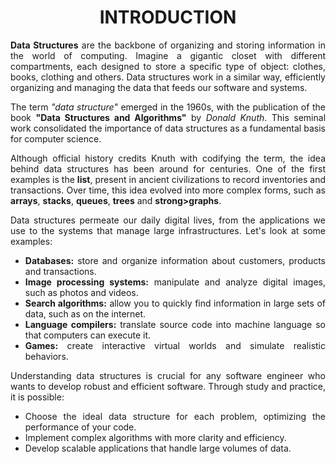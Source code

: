 <h1
    align="center"
>
    INTRODUCTION
</h1>

<p
     align="justify"
>
     <strong>Data Structures</strong> are the backbone of organizing and storing information in the world of computing. Imagine a gigantic closet with different compartments, each designed to store a specific type of object: clothes, books, clothing and others. Data structures work in a similar way, efficiently organizing and managing the data that feeds our software and systems.
</p>
<p
     align="justify"
>
     The term <i>"data structure"</i> emerged in the 1960s, with the publication of the book <strong>"Data Structures and Algorithms"</strong> by <i>Donald Knuth</i>. This seminal work consolidated the importance of data structures as a fundamental basis for computer science.
</p>
<p
     align="justify"
>
     Although official history credits Knuth with codifying the term, the idea behind data structures has been around for centuries. One of the first examples is the <strong>list</strong>, present in ancient civilizations to record inventories and transactions. Over time, this idea evolved into more complex forms, such as <strong>arrays</strong>, <strong>stacks</strong>, <strong>queues</strong>, <strong>trees</strong> and <strong> strong>graphs</strong>.
</p>
<p
     align="justify"
>
     Data structures permeate our daily digital lives, from the applications we use to the systems that manage large infrastructures. Let's look at some examples:
</p>

<ul
     align="justify"
>
     <li>
         <strong>Databases:</strong> store and organize information about customers, products and transactions.
     </li>
     <li>
         <strong>Image processing systems:</strong> manipulate and analyze digital images, such as photos and videos.
     </li>
     <li>
         <strong>Search algorithms:</strong> allow you to quickly find information in large sets of data, such as on the internet.
     </li>
     <li>
         <strong>Language compilers:</strong> translate source code into machine language so that computers can execute it.
     </li>
     <li>
         <strong>Games:</strong> create interactive virtual worlds and simulate realistic behaviors.
     </li>
</ul>

<p
     align="justify"
>
     Understanding data structures is crucial for any software engineer who wants to develop robust and efficient software. Through study and practice, it is possible:
</p>

<ul
     align="justify"
>
     <li>
         Choose the ideal data structure for each problem, optimizing the performance of your code.
     </li>
     <li>
         Implement complex algorithms with more clarity and efficiency.
     </li>
     <li>
         Develop scalable applications that handle large volumes of data.
     </li>
</ul>
